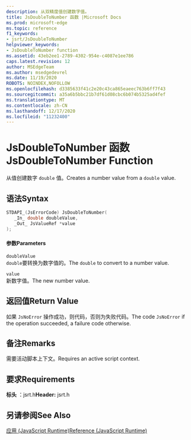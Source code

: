 ```yaml
---
description: 从双精度值创建数字值。
title: JsDoubleToNumber 函数 |Microsoft Docs
ms.prod: microsoft-edge
ms.topic: reference
f1_keywords:
- jsrt/JsDoubleToNumber
helpviewer_keywords:
- JsDoubleToNumber function
ms.assetid: 43eb2ee1-2789-4302-954e-c4087e1ee786
caps.latest.revision: 12
author: MSEdgeTeam
ms.author: msedgedevrel
ms.date: 11/19/2020
ROBOTS: NOINDEX,NOFOLLOW
ms.openlocfilehash: d3385633f41c2e20c43ca865eaeec763b6ff7f43
ms.sourcegitcommit: a35a6b5bbc21b7df61d08cbc6b074b5325ad4fef
ms.translationtype: MT
ms.contentlocale: zh-CN
ms.lasthandoff: 12/17/2020
ms.locfileid: "11232400"
---
```

# <span data-ttu-id="b7834-103">JsDoubleToNumber 函数</span><span class="sxs-lookup"><span data-stu-id="b7834-103">JsDoubleToNumber Function</span></span>

<span data-ttu-id="b7834-104">从值创建数字 `double` 值。</span><span class="sxs-lookup"><span data-stu-id="b7834-104">Creates a number value from a `double` value.</span></span>  
  
## <span data-ttu-id="b7834-105">语法</span><span class="sxs-lookup"><span data-stu-id="b7834-105">Syntax</span></span>  
  
```cpp  
STDAPI_(JsErrorCode) JsDoubleToNumber(  
   _In_ double doubleValue,  
   _Out_ JsValueRef *value  
);  
```  
  
#### <span data-ttu-id="b7834-106">参数</span><span class="sxs-lookup"><span data-stu-id="b7834-106">Parameters</span></span>  
 `doubleValue`  
 <span data-ttu-id="b7834-107">`double`要转换为数字值的。</span><span class="sxs-lookup"><span data-stu-id="b7834-107">The `double` to convert to a number value.</span></span>  
  
 `value`  
 <span data-ttu-id="b7834-108">新数字值。</span><span class="sxs-lookup"><span data-stu-id="b7834-108">The new number value.</span></span>  
  
## <span data-ttu-id="b7834-109">返回值</span><span class="sxs-lookup"><span data-stu-id="b7834-109">Return Value</span></span>  
 <span data-ttu-id="b7834-110">如果 `JsNoError` 操作成功，则代码，否则为失败代码。</span><span class="sxs-lookup"><span data-stu-id="b7834-110">The code `JsNoError` if the operation succeeded, a failure code otherwise.</span></span>  
  
## <span data-ttu-id="b7834-111">备注</span><span class="sxs-lookup"><span data-stu-id="b7834-111">Remarks</span></span>  
 <span data-ttu-id="b7834-112">需要活动脚本上下文。</span><span class="sxs-lookup"><span data-stu-id="b7834-112">Requires an active script context.</span></span>  
  
## <span data-ttu-id="b7834-113">要求</span><span class="sxs-lookup"><span data-stu-id="b7834-113">Requirements</span></span>  
 <span data-ttu-id="b7834-114">**标头** ：jsrt.h</span><span class="sxs-lookup"><span data-stu-id="b7834-114">**Header:** jsrt.h</span></span>  
  
## <span data-ttu-id="b7834-115">另请参阅</span><span class="sxs-lookup"><span data-stu-id="b7834-115">See Also</span></span>  
 [<span data-ttu-id="b7834-116">应用 (JavaScript Runtime)</span><span class="sxs-lookup"><span data-stu-id="b7834-116">Reference (JavaScript Runtime)</span></span>](../chakra-hosting/reference-javascript-runtime.md)
